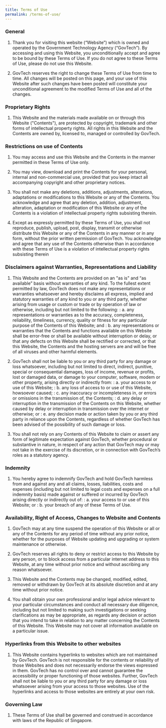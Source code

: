 ```yaml
---
title: Terms of Use
permalink: /terms-of-use/
---
```

### **General**

1. Thank you for visiting this website (“Website”) which is owned and operated by the Government Technology Agency (“GovTech”). By accessing and using this Website, you unconditionally accept and agree to be bound by these Terms of Use. If you do not agree to these Terms of Use, please do not use this Website. 

2. GovTech reserves the right to change these Terms of Use from time to time. All changes will be posted on this page, and your use of this Website after such changes have been posted will constitute your unconditional agreement to the modified Terms of Use and all of the changes. 

### **Proprietary Rights**

1. This Website and the materials made available on or through this Website ("Contents"), are protected by copyright, trademark and other forms of intellectual property rights. All rights in this Website and the Contents are owned by, licensed to, managed or controlled by GovTech.

### **Restrictions on use of Contents**

1. You may access and use this Website and the Contents in the manner permitted in these Terms of Use only. 

2. You may view, download and print the Contents for your personal, internal and non-commercial use, provided that you keep intact all accompanying copyright and other proprietary notices.  

3. You shall not make any deletions, additions, adjustments, alterations, adaptations or modifications to this Website or any of the Contents. You acknowledge and agree that any deletion, addition, adjustment, alteration, adaptation or modification of this Website or any of the Contents is a violation of intellectual property rights subsisting therein.

4. Except as expressly permitted by these Terms of Use, you shall not reproduce, publish, upload, post, display, transmit or otherwise distribute this Website or any of the Contents in any manner or in any form, without the prior written permission of GovTech. You acknowledge and agree that any use of the Contents otherwise than in accordance with these Terms of Use is a violation of intellectual property rights subsisting therein

### **Disclaimers against Warranties, Representations and Liability** 

1. This Website and the Contents are provided on an "as is" and “as available” basis without warranties of any kind. To the fullest extent permitted by law, GovTech does not make any representations or warranties whatsoever and hereby disclaims all express, implied and statutory warranties of any kind to you or any third party, whether arising from usage or custom or trade or by operation of law or otherwise, including but not limited to the following:
: a. any representations or warranties as to the accuracy, completeness, reliability, timeliness, currency, quality or fitness for any particular purpose of the Contents of this Website; and
: b. any representations or warranties that the Contents and functions available on this Website shall be error-free or shall be available without interruption or delay, or that any defects on this Website shall be rectified or corrected, or that this Website, the Contents and the hosting servers are and will be free of all viruses and other harmful elements.

2. GovTech shall not be liable to you or any third party for any damage or loss whatsoever, including but not limited to direct, indirect, punitive, special or consequential damages, loss of income, revenue or profits, lost or damaged data, or damage to your computer, software, modem or other property, arising directly or indirectly from:
: a. your access to or use of this Website;
: b. any loss of access to or use of this Website, howsoever caused;
: c. any inaccuracy or incompleteness in, or errors or omissions in the transmission of, the Contents;
: d. any delay or interruption in the transmission of the Contents on this Website, whether caused by delay or interruption in transmission over the internet or otherwise; or
: e. any decision made or action taken by you or any third party in reliance upon the Contents,
regardless of whether GovTech has been advised of the possibility of such damage or loss.
 
3. You shall not rely on any Contents of this Website to claim or assert any form of legitimate expectation against GovTech, whether procedural or substantive in nature, in respect of any action that GovTech may or may not take in the exercise of its discretion, or in connection with GovTech’s roles as a statutory agency.

### **Indemnity**

1. You hereby agree to indemnify GovTech and hold GovTech harmless from and against any and all claims, losses, liabilities, costs and expenses (including but not limited to legal costs and expenses on a full indemnity basis) made against or suffered or incurred by GovTech arising directly or indirectly out of:
: a. your access to or use of this Website; or
: b. your breach of any of these Terms of Use.

### **Availability, Right of Access, Changes to Website and Contents**
 
1. GovTech may at any time suspend the operation of this Website or all or any of the Contents for any period of time without any prior notice, whether for the purposes of Website updating and upgrading or system maintenance or otherwise.

2. GovTech reserves all rights to deny or restrict access to this Website by any person, or to block access from a particular internet address to this Website, at any time without prior notice and without ascribing any reason whatsoever.

3. This Website and the Contents may be changed, modified, edited, removed or withdrawn by GovTech at its absolute discretion and at any time without prior notice. 

4. You shall obtain your own professional and/or legal advice relevant to your particular circumstances and conduct all necessary due diligence, including but not limited to making such investigations or seeking clarifications as may be appropriate, as regards any decision or action that you intend to take in relation to any matter concerning the Contents of this Website. This Website may not cover all information available on a particular issue.

### **Hyperlinks from this Website to other websites**

1. This Website contains hyperlinks to websites which are not maintained by GovTech. GovTech is not responsible for the contents or reliability of those Websites and does not necessarily endorse the views expressed in them. GovTech has no control over and cannot guarantee the accessibility or proper functioning of those websites. Further, GovTech shall not be liable to you or any third party for any damage or loss whatsoever arising from your access to those websites. Use of the hyperlinks and access to those websites are entirely at your own risk.

### **Governing Law**

1. These Terms of Use shall be governed and construed in accordance with laws of the Republic of Singapore.